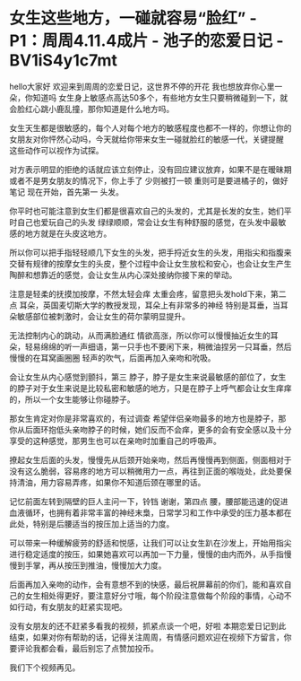 # 女生这些地方，一碰就容易“脸红” - P1：周周4.11.4成片 - 池子的恋爱日记 - BV1iS4y1c7mt

hello大家好 欢迎来到周周的恋爱日记，这世界不停的开花 我也想放弃你心里一朵，你知道吗 女生身上敏感点高达50多个，有些地方女生只要稍微碰到一下，就会脸红心跳小鹿乱撞，那你知道是什么地方吗。

女生天生都是很敏感的，每个人对每个地方的敏感程度也都不一样的，你想让你的女朋友对你怦然心动吗，今天就给你带来女生一碰就脸红的敏感一代，关键提醒 这些动作可以视作为试探。

对方表示明显的拒绝的话就应该立刻停止，没有回应建议放弃，如果不是在暧昧期或者不是男女朋友的情况下，你上手了 少则被打一顿 重则可是要进橘子的，做好笔记 现在开始，首先第一 头发。

你平时也可能注意到女生们都是很喜欢自己的头发的，尤其是长发的女生，她们平时自己也爱玩自己的头发 绿绿顺顺，常会让女生有种舒服的感觉，在头发中最敏感的地方就是在头皮这地方。

所以你可以把手指轻轻顺几下女生的头发，把手捋近女生的头发，用指尖和指腹来交替有规律的按摩女生的头皮，整个过程中会让女生放松和安心，也会让女生产生陶醉和想靠近的感觉，会让女生从内心深处接纳你接下来的举动。

注意是轻柔的抚摸加按摩，不然太轻会痒 太重会疼，留意把头发hold下来，第二点 耳朵，英国麦切斯大学的教授发现，耳朵上有非常多的神经 特别是耳垂，当耳朵敏感部位被刺激时，会让女生的荷尔蒙明显提升。

无法控制内心的跳动，从而满脸通红 情欲高涨，所以你可以慢慢抽近女生的耳朵，轻易绵绵的听一声细语，第一只手也不要闲下来，稍微油捏另一只耳垂，然后慢慢的在耳窝画圈圈 轻声的吹气，后面再加入亲吻和吮吸。

会让女生从内心感觉到颤抖，第三 脖子，脖子是女生来说最敏感的部位了，女生的脖子对于女生来说是比较私密和敏感的地方，只是在脖子上呼气都会让女生痒痒的，所以一个女生能够让你碰脖子。

那女生肯定对你是非常喜欢的，有过调查 希望伴侣亲吻最多的地方也是脖子，那你从后面环抱低头亲吻脖子的时候，她们反而不会痒，更多的会有安全感以及十分享受的这种感觉，那男生也可以在亲吻时加重自己的呼吸声。

撩起女生后面的头发，慢慢先从后颈开始亲吻，然后再慢慢再到侧面，侧面相对于没有这么脆弱，容易疼的地方可以稍微用力一点，再往到正面的喉咙处，此处要保持清油，用力容易弄疼，如果你不知道后颈在哪里的话。

记忆前面左转到隔壁的巨人主问一下，铃铛 谢谢，第四点 腰，腰部能迅速的促进血液循环，也拥有着非常丰富的神经末梟，日常学习和工作中承受的压力基本都在此处，特别是后腰适当的按压加上适当的力度。

可以带来一种缓解疲劳的舒适和悦感，让我们可以让女生趴在沙发上，开始用指尖进行稳定适度的按压，如果她喜欢可以再加一下力量，慢慢的由内而外，从手指慢慢到手掌，再从按压到推油，慢慢加大力度。

后面再加入亲吻的动作，会有意想不到的快感，最后祝屏幕前的你们，能和喜欢自己的女生相处得更好，要注意好分寸哦，每个阶段注意做每个阶段的事情，心动不如行动，有女朋友的赶紧实现吧。

没有女朋友的还不赶紧多看我的视频，抓紧点谈一个吧，好啦 本期恋爱日记到此结束，如果对你有帮助的话，记得关注周周，有情感问题欢迎在视频下方留言，你要评论我都会看，最后别忘了点赞加投币。

我们下个视频再见。